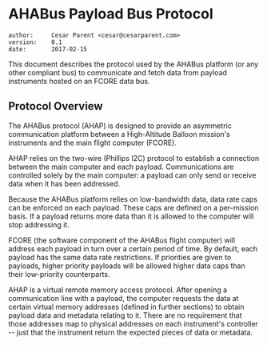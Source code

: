 # AHABus Payload Bus Protocol

    author:     Cesar Parent <cesar@cesarparent.com>
    version:    0.1
    date:       2017-02-15

This document describes the protocol used by the AHABus platform (or any other
compliant bus) to communicate and fetch data from payload instruments hosted on
an FCORE data bus.

## Protocol Overview

The AHABus protocol (AHAP) is designed to provide an asymmetric communication
platform between a High-Altitude Balloon mission's instruments and the main
flight computer (FCORE).

AHAP relies on the two-wire (Phillips I2C) protocol to establish a connection
between the main computer and each payload. Communications are controlled
solely by the main computer: a payload can only send or receive data when it
has been addressed.

Because the AHABus platform relies on low-bandwidth data, data rate caps can be
enforced on each payload. These caps are defined on a per-mission basis. If a
payload returns more data than it is allowed to the computer will stop
addressing it.

FCORE (the software component of the AHABus flight computer) will address each
payload in turn over a certain period of time. By default, each payload has the
same data rate restrictions. If priorities are given to payloads, higher
priority payloads will be allowed higher data caps than their low-priority
counterparts.

AHAP is a virtual remote memory access protocol. After opening a communication
line with a payload, the computer requests the data at certain virtual memory
addresses (defined in further sections) to obtain payload data and metadata
relating to it. There are no requirement that those addresses map to physical
addresses on each instrument's controller -- just that the instrument return
the expected pieces of data or metadata.
